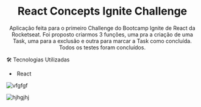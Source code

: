 <h1 align='center'>React Concepts Ignite Challenge</h1>

<p align='center'>Aplicação feita para o primeiro Challenge do Bootcamp Ignite de React da Rocketseat. Foi proposto criarmos 3 funções, uma pra a criação de uma Task, uma para a exclusão e outra para marcar a Task como concluída. Todos os testes foram concluídos.</p>



:hammer_and_wrench: Tecnologias Utilizadas

- ​	React

![vfgfgf](https://user-images.githubusercontent.com/30630150/110987930-9bd44680-834e-11eb-9b33-375f8fb776aa.png)

![hjhgjhj](https://user-images.githubusercontent.com/30630150/110988053-c8885e00-834e-11eb-9d2a-57251d0f13d4.png)

